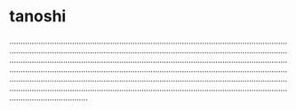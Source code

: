 # tanoshi
...........................................................................................................................................................................................................................................................................................................................................................................................................................................................................................................................................................................................................................................................................................................................................................................................................